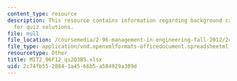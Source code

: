 ```yaml
---
content_type: resource
description: This resource contains information regarding background calculations
  for quiz solutions.
file: null
file_location: /coursemedia/2-96-management-in-engineering-fall-2012/2c74fb5528841a4566b5a584929a389d_MIT2_96F12_qs2Q3BS.xlsx
file_type: application/vnd.openxmlformats-officedocument.spreadsheetml.sheet
resourcetype: Other
title: MIT2_96F12_qs2Q3BS.xlsx
uid: 2c74fb55-2884-1a45-66b5-a584929a389d
---
```

